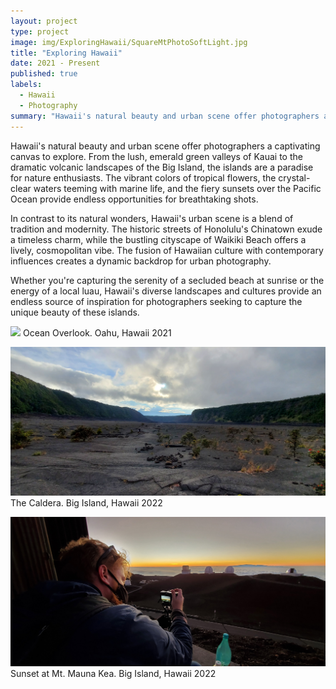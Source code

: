 ```yaml
---
layout: project
type: project
image: img/ExploringHawaii/SquareMtPhotoSoftLight.jpg
title: "Exploring Hawaii"
date: 2021 - Present
published: true
labels:
  - Hawaii
  - Photography
summary: "Hawaii's natural beauty and urban scene offer photographers a captivating canvas to explore. From the lush, emerald green valleys of Kauai to the dramatic volcanic landscapes of the ..."
---
```


Hawaii's natural beauty and urban scene offer photographers a captivating canvas to explore. From the lush, emerald green valleys of Kauai to the dramatic volcanic landscapes of the Big Island, the islands are a paradise for nature enthusiasts. The vibrant colors of tropical flowers, the crystal-clear waters teeming with marine life, and the fiery sunsets over the Pacific Ocean provide endless opportunities for breathtaking shots.

In contrast to its natural wonders, Hawaii's urban scene is a blend of tradition and modernity. The historic streets of Honolulu's Chinatown exude a timeless charm, while the bustling cityscape of Waikiki Beach offers a lively, cosmopolitan vibe. The fusion of Hawaiian culture with contemporary influences creates a dynamic backdrop for urban photography.

Whether you're capturing the serenity of a secluded beach at sunrise or the energy of a local luau, Hawaii's diverse landscapes and cultures provide an endless source of inspiration for photographers seeking to capture the unique beauty of these islands.


<img class="img-fluid" src="../img/ExploringHawaii/20210530_105117.jpg"> Ocean Overlook. Oahu, Hawaii 2021


<img class="img-fluid" src="../img/ExploringHawaii/20210729_174451.jpg"> The Caldera. Big Island, Hawaii 2022


<img class="img-fluid" src="../img/ExploringHawaii/20210731_191136.jpg"> Sunset at Mt. Mauna Kea. Big Island, Hawaii 2022

